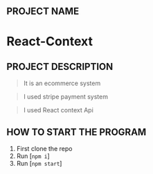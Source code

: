 ## PROJECT NAME
# React-Context

## PROJECT DESCRIPTION
>It is an ecommerce system

> I used stripe payment system 

> I used React context Api

## HOW TO START THE PROGRAM
1. First clone the repo
2. Run [`npm i`]
3. Run [`npm start`]
